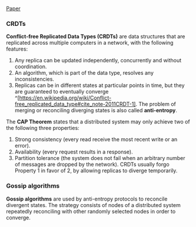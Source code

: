 [Paper](https://inria.hal.science/hal-02303490/document)

### CRDTs

**Conflict-free Replicated Data Types (CRDTs)** are data structures that are replicated across multiple computers in a network, with the following features:
1. Any replica can be updated independently, concurrently and without coordination.
2. An algorithm, which is part of the data type, resolves any inconsistencies.
3. Replicas can be in different states at particular points in time, but they are guaranteed to eventually converge ^[https://en.wikipedia.org/wiki/Conflict-free_replicated_data_type#cite_note-2011CRDT-1].
The problem of merging or reconciling diverging states is also called **anti-entropy**.

The **CAP Theorem** states that a distributed system may only achieve two of the following three properties:
1. Strong consistency (every read receive the most recent write or an error).
2. Availability (every request results in a response).
3. Partition tolerance (the system does not fail when an arbitrary number of messages are dropped by the network).
CRDTs usually forgo Property 1 in favor of 2, by allowing replicas to diverge temporarily.

### Gossip algorithms

**Gossip algorithms** are used by anti-entropy protocols to reconcile divergent states. The strategy consists of nodes of a distributed system repeatedly reconciling with other randomly selected nodes in order to converge.